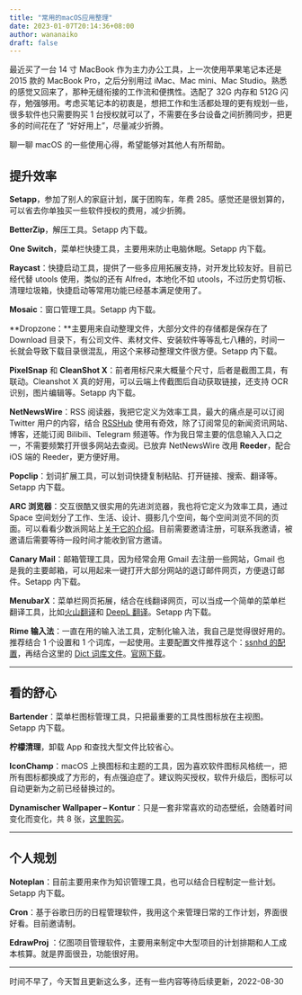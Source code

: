 ```yaml
---
title: "常用的macOS应用整理"
date: 2023-01-07T20:14:36+08:00
author: wananaiko
draft: false
---
```


最近买了一台 14 寸 MacBook 作为主力办公工具，上一次使用苹果笔记本还是 2015 款的 MacBook Pro，之后分别用过 iMac、Mac mini、Mac Studio。熟悉的感觉又回来了，那种无缝衔接的工作流和便携性。选配了 32G 内存和 512G 闪存，勉强够用。考虑买笔记本的初衷是，想把工作和生活都处理的更有规划一些，很多软件也只需要购买 1 台授权就可以了，不需要在多台设备之间折腾同步，把更多的时间花在了 “好好用上”，尽量减少折腾。

聊一聊 macOS 的一些使用心得，希望能够对其他人有所帮助。

## 提升效率

**Setapp**，参加了别人的家庭计划，属于团购车，年费 285。感觉还是很划算的，可以省去你单独买一些软件授权的费用，减少折腾。

**BetterZip**，解压工具。Setapp 内下载。

**One Switch**，菜单栏快捷工具，主要用来防止电脑休眠。Setapp 内下载。

**Raycast**：快捷启动工具，提供了一些多应用拓展支持，对开发比较友好。目前已经代替 utools 使用，类似的还有 Alfred，本地化不如 utools，不过历史剪切板、清理垃圾箱，快捷启动等常用功能已经基本满足使用了。

**Mosaic**：窗口管理工具。Setapp 内下载。

**Dropzone：**主要用来自动整理文件，大部分文件的存储都是保存在了 Download 目录下，有公司文件、素材文件、安装软件等等乱七八糟的，时间一长就会导致下载目录很混乱，用这个来移动整理文件很方便。Setapp 内下载。

**PixelSnap** 和 **CleanShot X**：前者用标尺来大概量个尺寸，后者是截图工具，有联动。Cleanshot X 真的好用，可以云端上传截图后自动获取链接，还支持 OCR 识别，图片编辑等。Setapp 内下载。

**NetNewsWire**：RSS 阅读器，我把它定义为效率工具，最大的痛点是可以订阅 Twitter 用户的内容，结合 [RSSHub](https://docs.rsshub.app/) 使用有奇效，除了订阅常见的新闻资讯网站、博客，还能订阅 Bilibili、Telegram 频道等。作为我日常主要的信息输入入口之一，不需要频繁打开很多网站去查阅。已放弃 NetNewsWire 改用 **Reeder**，配合 iOS 端的 Reeder，更方便好用。

**Popclip**：划词扩展工具，可以划词快捷复制粘贴、打开链接、搜索、翻译等。Setapp 内下载。

**ARC 浏览器**：交互很酷又很实用的先进浏览器，我也将它定义为效率工具，通过 Space 空间划分了工作、生活、设计、摄影几个空间，每个空间浏览不同的页面。可以看看少数派网站上[关于它的介绍](https://sspai.com/post/75216)。目前需要邀请注册，可联系我邀请，被邀请后需要等待一段时间才能收到官方邀请。

**Canary Mail**：邮箱管理工具，因为经常会用 Gmail 去注册一些网站，Gmail 也是我的主要邮箱，可以用起来一键打开大部分网站的退订邮件网页，方便退订邮件。Setapp 内下载。

**MenubarX**：菜单栏网页拓展，结合在线翻译网页，可以当成一个简单的菜单栏翻译工具，比如[火山翻译](https://translate.volcengine.com/)和 [DeepL 翻译](https://www.deepl.com/zh/translator-mobile)。Setapp 内下载。

**Rime 输入法**：一直在用的输入法工具，定制化输入法，我自己是觉得很好用的。推荐结合 1 个设置和 1 个词库，一起使用。主要配置文件推荐这个：[ssnhd 的配置](https://github.com/ssnhd/rime)，再结合这里的 [Dict 词库文件](https://github.com/wongdean/rime-settings)。[官网下载](https://rime.im/)。

------

## 看的舒心

**Bartender**：菜单栏图标管理工具，只把最重要的工具性图标放在主视图。Setapp 内下载。

**柠檬清理**，卸载 App 和查找大型文件比较省心。

**IconChamp**：macOS 上换图标和主题的工具，因为喜欢软件图标风格统一，把所有图标都换成了方形的，有点强迫症了。建议购买授权，软件升级后，图标可以自动更新为之前已经替换过的。

**Dynamischer Wallpaper – Kontur**：只是一套非常喜欢的动态壁纸，会随着时间变化而变化，共 8 张，[这里购买](https://kram.store/products/dynamischer-wallpaper-kontur)。

------

## 个人规划

**Noteplan**：目前主要用来作为知识管理工具，也可以结合日程制定一些计划。Setapp 内下载。

**Cron**：基于谷歌日历的日程管理软件，我用这个来管理日常的工作计划，界面很好看。目前邀请制。

**EdrawProj** ：亿图项目管理软件，主要用来制定中大型项目的计划排期和人工成本核算。就是界面很丑，功能很好用。

------

时间不早了，今天暂且更新这么多，还有一些内容等待后续更新，2022-08-30
